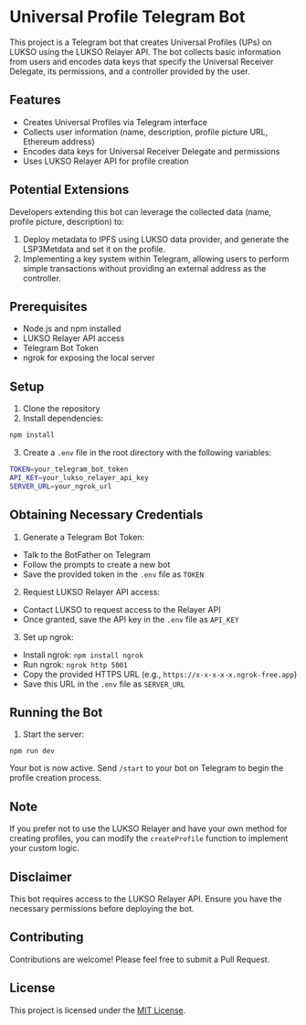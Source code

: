 # Universal Profile Telegram Bot

This project is a Telegram bot that creates Universal Profiles (UPs) on LUKSO using the LUKSO Relayer API. The bot collects basic information from users and encodes data keys that specify the Universal Receiver Delegate, its permissions, and a controller provided by the user.

## Features

- Creates Universal Profiles via Telegram interface
- Collects user information (name, description, profile picture URL, Ethereum address)
- Encodes data keys for Universal Receiver Delegate and permissions
- Uses LUKSO Relayer API for profile creation

## Potential Extensions

Developers extending this bot can leverage the collected data (name, profile picture, description) to:

1. Deploy metadata to IPFS using LUKSO data provider, and generate the LSP3Metdata and set it on the profile.
2. Implementing a key system within Telegram, allowing users to perform simple transactions without providing an external address as the controller.

## Prerequisites

- Node.js and npm installed
- LUKSO Relayer API access
- Telegram Bot Token
- ngrok for exposing the local server

## Setup

1. Clone the repository
2. Install dependencies:
```sh
npm install
```

3. Create a `.env` file in the root directory with the following variables:
```sh
TOKEN=your_telegram_bot_token
API_KEY=your_lukso_relayer_api_key
SERVER_URL=your_ngrok_url
```

## Obtaining Necessary Credentials

1. Generate a Telegram Bot Token:
- Talk to the BotFather on Telegram
- Follow the prompts to create a new bot
- Save the provided token in the `.env` file as `TOKEN`

2. Request LUKSO Relayer API access:
- Contact LUKSO to request access to the Relayer API
- Once granted, save the API key in the `.env` file as `API_KEY`

3. Set up ngrok:
- Install ngrok: `npm install ngrok`
- Run ngrok: `ngrok http 5001`
- Copy the provided HTTPS URL (e.g., `https://x-x-x-x-x.ngrok-free.app`)
- Save this URL in the `.env` file as `SERVER_URL`

## Running the Bot

1. Start the server:
```
npm run dev
```

Your bot is now active. Send `/start` to your bot on Telegram to begin the profile creation process.

## Note

If you prefer not to use the LUKSO Relayer and have your own method for creating profiles, you can modify the `createProfile` function to implement your custom logic.

## Disclaimer

This bot requires access to the LUKSO Relayer API. Ensure you have the necessary permissions before deploying the bot.

## Contributing

Contributions are welcome! Please feel free to submit a Pull Request.

## License

This project is licensed under the [MIT License](LICENSE).
